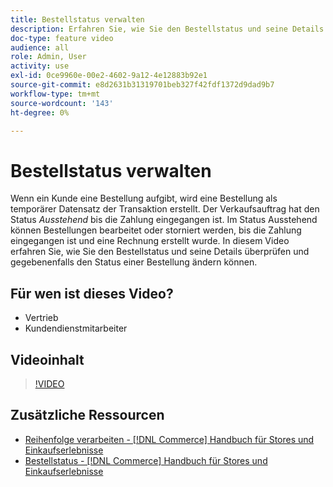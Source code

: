 ```yaml
---
title: Bestellstatus verwalten
description: Erfahren Sie, wie Sie den Bestellstatus und seine Details überprüfen und den Status einer Bestellung ändern können.
doc-type: feature video
audience: all
role: Admin, User
activity: use
exl-id: 0ce9960e-00e2-4602-9a12-4e12883b92e1
source-git-commit: e8d2631b31319701beb327f42fdf1372d9dad9b7
workflow-type: tm+mt
source-wordcount: '143'
ht-degree: 0%

---
```


# Bestellstatus verwalten

Wenn ein Kunde eine Bestellung aufgibt, wird eine Bestellung als temporärer Datensatz der Transaktion erstellt. Der Verkaufsauftrag hat den Status _Ausstehend_ bis die Zahlung eingegangen ist. Im Status Ausstehend können Bestellungen bearbeitet oder storniert werden, bis die Zahlung eingegangen ist und eine Rechnung erstellt wurde. In diesem Video erfahren Sie, wie Sie den Bestellstatus und seine Details überprüfen und gegebenenfalls den Status einer Bestellung ändern können.

## Für wen ist dieses Video?

- Vertrieb
- Kundendienstmitarbeiter

## Videoinhalt

>[!VIDEO](https://video.tv.adobe.com/v/343935?quality=12&learn=on)

## Zusätzliche Ressourcen

- [Reihenfolge verarbeiten - [!DNL Commerce] Handbuch für Stores und Einkaufserlebnisse](https://experienceleague.adobe.com/docs/commerce-admin/stores-sales/order-management/orders/order-processing.html#process-an-order)
- [Bestellstatus - [!DNL Commerce] Handbuch für Stores und Einkaufserlebnisse](https://experienceleague.adobe.com/docs/commerce-admin/stores-sales/order-management/orders/order-status.html)
